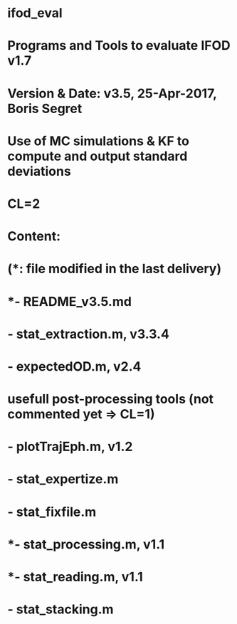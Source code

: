 # ifod_eval
# Programs and Tools to evaluate IFOD v1.7
# Version & Date:   v3.5, 25-Apr-2017, Boris Segret
#                   Use of MC simulations & KF to compute and output standard deviations
# CL=2

# Content:
# (*: file modified in the last delivery)

# *- README_v3.5.md
# - stat_extraction.m, v3.3.4
# - expectedOD.m, v2.4

# usefull post-processing tools (not commented yet => CL=1)
# - plotTrajEph.m, v1.2
# - stat_expertize.m
# - stat_fixfile.m
# *- stat_processing.m, v1.1
# *- stat_reading.m, v1.1
# - stat_stacking.m
